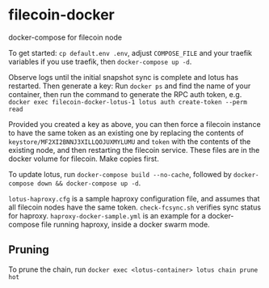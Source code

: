 # filecoin-docker

docker-compose for filecoin node

To get started: `cp default.env .env`, adjust `COMPOSE_FILE` and your traefik variables if you use traefik, then `docker-compose up -d`.

Observe logs until the initial snapshot sync is complete and lotus has restarted. Then generate a key: Run `docker ps` and find the name of your container, then run the command to generate the RPC auth token, e.g. `docker exec filecoin-docker-lotus-1 lotus auth create-token --perm read`

Provided you created a key as above, you can then force a filecoin instance to have the same token as an existing one by replacing the contents of `keystore/MF2XI2BNNJ3XILLQOJUXMYLUMU` and `token` with the contents of the existing node, and then
restarting the filecoin service. These files are in the docker volume for filecoin. Make copies first.

To update lotus, run `docker-compose build --no-cache`, followed by `docker-compose down && docker-compose up -d`.

`lotus-haproxy.cfg` is a sample haproxy configuration file, and assumes that all filecoin nodes have the same token. `check-fcsync.sh` verifies sync status for haproxy. `haproxy-docker-sample.yml` is an example for a docker-compose file running haproxy, inside a docker swarm mode.

## Pruning

To prune the chain, run `docker exec <lotus-container> lotus chain prune hot`
